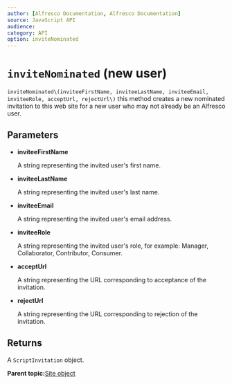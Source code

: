 ```yaml
---
author: [Alfresco Documentation, Alfresco Documentation]
source: JavaScript API
audience: 
category: API
option: inviteNominated
---
```


# `inviteNominated` \(new user\)

`inviteNominated\(inviteeFirstName, inviteeLastName, inviteeEmail, inviteeRole, acceptUrl, rejectUrl\)` this method creates a new nominated invitation to this web site for a new user who may not already be an Alfresco user.

## Parameters

-   **inviteeFirstName**

    A string representing the invited user's first name.

-   **inviteeLastName**

    A string representing the invited user's last name.

-   **inviteeEmail**

    A string representing the invited user's email address.

-   **inviteeRole**

    A string representing the invited user's role, for example: Manager, Collaborator, Contributor, Consumer.

-   **acceptUrl**

    A string representing the URL corresponding to acceptance of the invitation.

-   **rejectUrl**

    A string representing the URL corresponding to rejection of the invitation.


## Returns

A `ScriptInvitation` object.

**Parent topic:**[Site object](../references/API-JS-Site.md)

